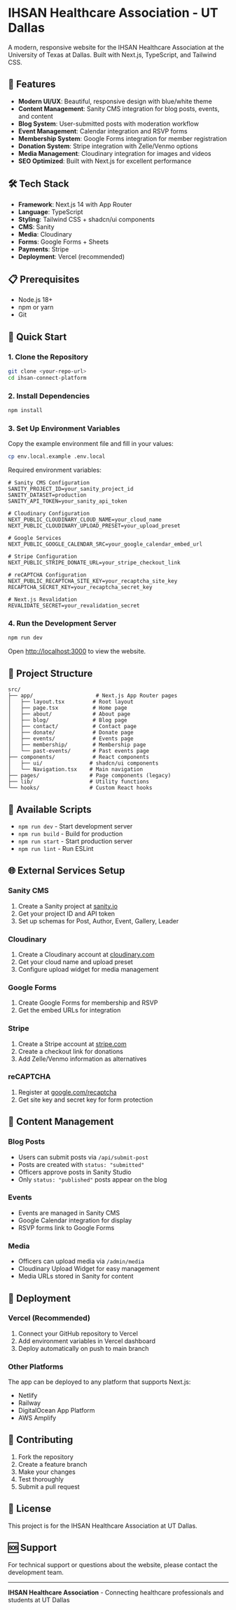 # IHSAN Healthcare Association - UT Dallas

A modern, responsive website for the IHSAN Healthcare Association at the University of Texas at Dallas. Built with Next.js, TypeScript, and Tailwind CSS.

## 🚀 Features

- **Modern UI/UX**: Beautiful, responsive design with blue/white theme
- **Content Management**: Sanity CMS integration for blog posts, events, and content
- **Blog System**: User-submitted posts with moderation workflow
- **Event Management**: Calendar integration and RSVP forms
- **Membership System**: Google Forms integration for member registration
- **Donation System**: Stripe integration with Zelle/Venmo options
- **Media Management**: Cloudinary integration for images and videos
- **SEO Optimized**: Built with Next.js for excellent performance

## 🛠️ Tech Stack

- **Framework**: Next.js 14 with App Router
- **Language**: TypeScript
- **Styling**: Tailwind CSS + shadcn/ui components
- **CMS**: Sanity
- **Media**: Cloudinary
- **Forms**: Google Forms + Sheets
- **Payments**: Stripe
- **Deployment**: Vercel (recommended)

## 📋 Prerequisites

- Node.js 18+ 
- npm or yarn
- Git

## 🚀 Quick Start

### 1. Clone the Repository

```bash
git clone <your-repo-url>
cd ihsan-connect-platform
```

### 2. Install Dependencies

```bash
npm install
```

### 3. Set Up Environment Variables

Copy the example environment file and fill in your values:

```bash
cp env.local.example .env.local
```

Required environment variables:

```env
# Sanity CMS Configuration
SANITY_PROJECT_ID=your_sanity_project_id
SANITY_DATASET=production
SANITY_API_TOKEN=your_sanity_api_token

# Cloudinary Configuration
NEXT_PUBLIC_CLOUDINARY_CLOUD_NAME=your_cloud_name
NEXT_PUBLIC_CLOUDINARY_UPLOAD_PRESET=your_upload_preset

# Google Services
NEXT_PUBLIC_GOOGLE_CALENDAR_SRC=your_google_calendar_embed_url

# Stripe Configuration
NEXT_PUBLIC_STRIPE_DONATE_URL=your_stripe_checkout_link

# reCAPTCHA Configuration
NEXT_PUBLIC_RECAPTCHA_SITE_KEY=your_recaptcha_site_key
RECAPTCHA_SECRET_KEY=your_recaptcha_secret_key

# Next.js Revalidation
REVALIDATE_SECRET=your_revalidation_secret
```

### 4. Run the Development Server

```bash
npm run dev
```

Open [http://localhost:3000](http://localhost:3000) to view the website.

## 📁 Project Structure

```
src/
├── app/                    # Next.js App Router pages
│   ├── layout.tsx         # Root layout
│   ├── page.tsx           # Home page
│   ├── about/             # About page
│   ├── blog/              # Blog page
│   ├── contact/           # Contact page
│   ├── donate/            # Donate page
│   ├── events/            # Events page
│   ├── membership/        # Membership page
│   └── past-events/       # Past events page
├── components/            # React components
│   ├── ui/               # shadcn/ui components
│   └── Navigation.tsx    # Main navigation
├── pages/                # Page components (legacy)
├── lib/                  # Utility functions
└── hooks/                # Custom React hooks
```

## 🔧 Available Scripts

- `npm run dev` - Start development server
- `npm run build` - Build for production
- `npm run start` - Start production server
- `npm run lint` - Run ESLint

## 🌐 External Services Setup

### Sanity CMS
1. Create a Sanity project at [sanity.io](https://sanity.io)
2. Get your project ID and API token
3. Set up schemas for Post, Author, Event, Gallery, Leader

### Cloudinary
1. Create a Cloudinary account at [cloudinary.com](https://cloudinary.com)
2. Get your cloud name and upload preset
3. Configure upload widget for media management

### Google Forms
1. Create Google Forms for membership and RSVP
2. Get the embed URLs for integration

### Stripe
1. Create a Stripe account at [stripe.com](https://stripe.com)
2. Create a checkout link for donations
3. Add Zelle/Venmo information as alternatives

### reCAPTCHA
1. Register at [google.com/recaptcha](https://google.com/recaptcha)
2. Get site key and secret key for form protection

## 📝 Content Management

### Blog Posts
- Users can submit posts via `/api/submit-post`
- Posts are created with `status: "submitted"`
- Officers approve posts in Sanity Studio
- Only `status: "published"` posts appear on the blog

### Events
- Events are managed in Sanity CMS
- Google Calendar integration for display
- RSVP forms link to Google Forms

### Media
- Officers can upload media via `/admin/media`
- Cloudinary Upload Widget for easy management
- Media URLs stored in Sanity for content

## 🚀 Deployment

### Vercel (Recommended)
1. Connect your GitHub repository to Vercel
2. Add environment variables in Vercel dashboard
3. Deploy automatically on push to main branch

### Other Platforms
The app can be deployed to any platform that supports Next.js:
- Netlify
- Railway
- DigitalOcean App Platform
- AWS Amplify

## 🤝 Contributing

1. Fork the repository
2. Create a feature branch
3. Make your changes
4. Test thoroughly
5. Submit a pull request

## 📄 License

This project is for the IHSAN Healthcare Association at UT Dallas.

## 🆘 Support

For technical support or questions about the website, please contact the development team.

---

**IHSAN Healthcare Association** - Connecting healthcare professionals and students at UT Dallas
